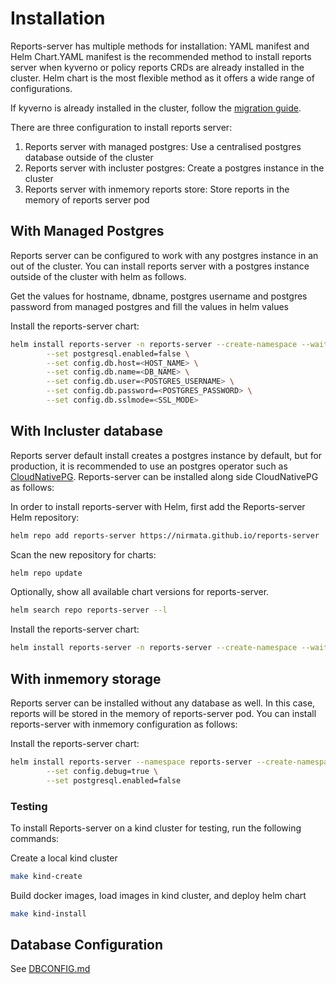 # Installation

Reports-server has multiple methods for installation: YAML manifest and Helm Chart.YAML manifest is the recommended method to install reports server when kyverno or policy reports CRDs are already installed in the cluster. Helm chart is the most flexible method as it offers a wide range of configurations.

If kyverno is already installed in the cluster, follow the [migration guide](#migration).

There are three configuration to install reports server:
1. Reports server with managed postgres: Use a centralised postgres database outside of the cluster
2. Reports server with incluster postgres: Create a postgres instance in the cluster
3. Reports server with inmemory reports store: Store reports in the memory of reports server pod

## With Managed Postgres

Reports server can be configured to work with any postgres instance in an out of the cluster. You can install reports server with a postgres instance outside of the cluster with helm as follows.

<!-- In order to install reports-server with Helm, first add the Reports-server Helm repository: -->
<!-- ```bash -->
<!-- helm repo add reports-server https://kyverno.github.io/reports-server -->
<!-- ``` -->
<!---->
<!-- Scan the new repository for charts: -->
<!-- ```bash -->
<!-- helm repo update -->
<!-- ``` -->
<!---->
<!-- Optionally, show all available chart versions for reports-server. -->
<!---->
<!-- ```bash -->
<!-- helm search repo reports-server --l -->
<!-- ``` -->
Get the values for hostname, dbname, postgres username and postgres password from managed postgres and fill the values in helm values

Install the reports-server chart:

```bash
helm install reports-server -n reports-server --create-namespace --wait ./charts/reports-server/ \
        --set postgresql.enabled=false \
        --set config.db.host=<HOST_NAME> \
        --set config.db.name=<DB_NAME> \
        --set config.db.user=<POSTGRES_USERNAME> \
        --set config.db.password=<POSTGRES_PASSWORD> \
        --set config.db.sslmode=<SSL_MODE>
```

## With Incluster database

Reports server default install creates a postgres instance by default, but for production, it is recommended to use an postgres operator such as [CloudNativePG](https://cloudnative-pg.io/). Reports-server can be installed along side CloudNativePG as follows:

<!-- Create a namespace for reports-server: -->
<!-- ```bash -->
<!-- kubectl create ns reports-server -->
<!-- ``` -->
<!---->
<!-- Install CloudNativePG using one of their recommended installation methods: -->
<!-- ```bash -->
<!-- kubectl apply -f \ -->
<!--   https://raw.githubusercontent.com/cloudnative-pg/cloudnative-pg/release-1.18/releases/cnpg-1.18.5.yaml -->
<!-- ``` -->
<!---->
<!-- Wait for cloud native pg controller to start: -->
<!---->
<!-- ```bash -->
<!-- kubectl wait pod --all --for=condition=Ready --namespace=cnpg-system -->
<!-- ``` -->
<!---->
<!-- Create a CloudNativePG postgres cluster: -->
<!-- ```bash -->
<!-- kubectl create -f config/samples/cnpg-cluster.yaml -->
<!-- ``` -->

In order to install reports-server with Helm, first add the Reports-server Helm repository:
```bash
helm repo add reports-server https://nirmata.github.io/reports-server
```

Scan the new repository for charts:
```bash
helm repo update
```

Optionally, show all available chart versions for reports-server.

```bash
helm search repo reports-server --l
```

Install the reports-server chart:

```bash
helm install reports-server -n reports-server --create-namespace --wait reports-server/reports-server
```
<!---->
<!-- To run without cnpg: -->
<!-- ```bash -->
<!-- helm install reports-server -n reports-server --create-namespace --wait ./charts/reports-server \ -->
<!--                              --set config.db.name=reportsdb -->
<!-- ``` -->
<!-- NOTE: to check where the reports are stored you can then exec into the postgres pod -->
<!-- ```bash -->
<!-- kubectl exec -it reports-server-postgresql-0 -n reports-server -- psql -U postgres  -->
<!-- ``` -->
<!-- then connect to the db -->
<!-- ``` -->
<!-- \c reportsdb -->
<!-- ``` -->
<!-- and query for specific data. -->
<!---->
<!---->
## With inmemory storage
Reports server can be installed without any database as well. In this case, reports will be stored in the memory of reports-server pod. You can install reports-server with inmemory configuration as follows:

<!-- In order to install reports-server with Helm, first add the Reports-server Helm repository: -->
<!-- ```bash -->
<!-- helm repo add reports-server https://kyverno.github.io/reports-server -->
<!-- ``` -->
<!---->
<!-- Scan the new repository for charts: -->
<!-- ```bash -->
<!-- helm repo update -->
<!-- ``` -->
<!---->
<!-- Optionally, show all available chart versions for reports-server. -->
<!---->
<!-- ```bash -->
<!-- helm search repo reports-server --l -->
<!-- ``` -->

Install the reports-server chart:

```bash
helm install reports-server --namespace reports-server --create-namespace --wait ./charts/reports-server \
        --set config.debug=true \
        --set postgresql.enabled=false
```
### Testing

To install Reports-server on a kind cluster for testing, run the following commands:

Create a local kind cluster
```bash
make kind-create
```

Build docker images, load images in kind cluster, and deploy helm chart
```bash
make kind-install
```

## Database Configuration

See [DBCONFIG.md](./DBCONFIG.md)
